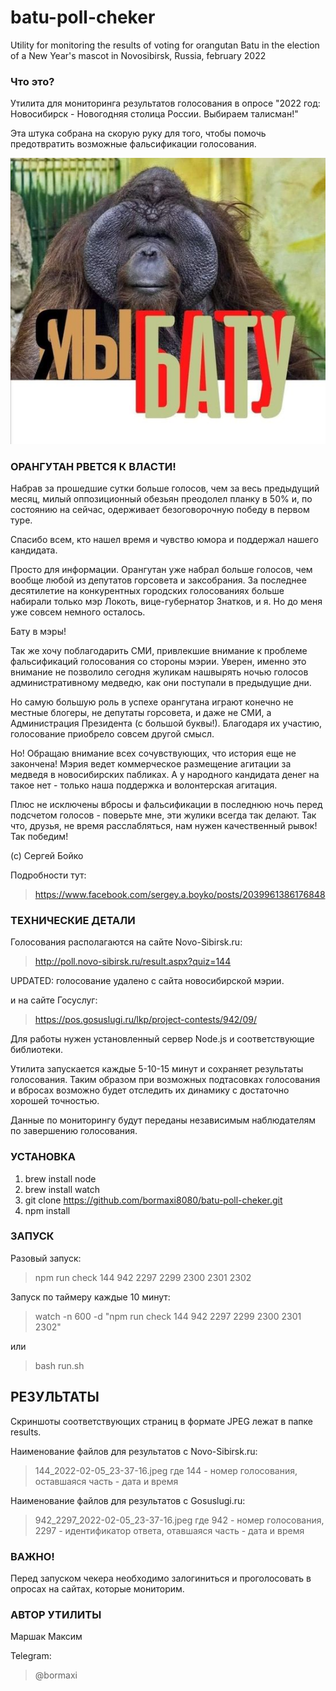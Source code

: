 # batu-poll-cheker
Utility for monitoring the results of voting for orangutan Batu in the election of a New Year's mascot in Novosibirsk, Russia, february 2022

### Что это?

Утилита для мониторинга результатов голосования в опросе "2022 год: Новосибирск - Новогодняя столица России. Выбираем талисман!"

Эта штука собрана на скорую руку для того, чтобы помочь предотвратить возможные фальсификации голосования.

![alt text](./batu.jpeg "Я/МЫ Бату!")

### ОРАНГУТАН РВЕТСЯ К ВЛАСТИ!

Набрав за прошедшие сутки больше голосов, чем за весь предыдущий месяц, милый оппозиционный обезьян преодолел планку в 50% и, по состоянию на сейчас, одерживает безоговорочную победу в первом туре.

Спасибо всем, кто нашел время и чувство юмора и поддержал нашего кандидата.

Просто для информации. Орангутан уже набрал больше голосов, чем вообще любой из депутатов горсовета и заксобрания. За последнее десятилетие на конкурентных городских голосованиях больше набирали только мэр Локоть, вице-губернатор Знатков, и я. Но до меня уже совсем немного осталось.

Бату в мэры!

Так же хочу поблагодарить СМИ, привлекшие внимание к проблеме фальсификаций голосования со стороны мэрии. Уверен, именно это внимание не позволило сегодня жуликам нашвырять ночью голосов административному медведю, как они поступали в предыдущие дни.

Но самую большую роль в успехе орангутана играют конечно не местные блогеры, не депутаты горсовета, и даже не СМИ, а  Администрация Президента (с большой буквы!). Благодаря их участию, голосование приобрело совсем другой смысл.

Но! Обращаю внимание всех сочувствующих, что история еще не закончена! Мэрия ведет коммерческое размещение агитации за медведя в новосибирских пабликах. А у народного кандидата денег на такое нет - только наша поддержка и волонтерская агитация.

Плюс не исключены вбросы и фальсификации в последнюю ночь перед подсчетом голосов - поверьте мне, эти жулики всегда так делают. Так что, друзья, не время расслабляться, нам нужен качественный рывок! Так победим!

(c) Сергей Бойко

Подробности тут:
> https://www.facebook.com/sergey.a.boyko/posts/2039961386176848

### ТЕХНИЧЕСКИЕ ДЕТАЛИ

Голосования располагаются на сайте Novo-Sibirsk.ru:

> http://poll.novo-sibirsk.ru/result.aspx?quiz=144

UPDATED: голосование удалено с сайта новосибирской мэрии.

и на сайте Госуслуг:

> https://pos.gosuslugi.ru/lkp/project-contests/942/09/

Для работы нужен установленный сервер Node.js и соответствующие библиотеки.

Утилита запускается каждые 5-10-15 минут и сохраняет результаты голосования.
Таким образом при возможных подтасовках голосования и вбросах возможно будет отследить их динамику с достаточно хорошей точностью.

Данные по мониторингу будут переданы независимым наблюдателям по завершению голосования.

### УСТАНОВКА

1. brew install node
2. brew install watch
3. git clone https://github.com/bormaxi8080/batu-poll-cheker.git
4. npm install

### ЗАПУСК

Разовый запуск:
> npm run check 144 942 2297 2299 2300 2301 2302

Запуск по таймеру каждые 10 минут:
> watch -n 600 -d "npm run check 144 942 2297 2299 2300 2301 2302"

или

> bash run.sh

## РЕЗУЛЬТАТЫ

Скриншоты соответствующих страниц в формате JPEG лежат в папке results.

Наименование файлов для результатов с Novo-Sibirsk.ru:
> 144_2022-02-05_23-37-16.jpeg
где 144 - номер голосования, оставшаяся часть - дата и время

Наименование файлов для результатов с Gosuslugi.ru:
> 942_2297_2022-02-05_23-37-16.jpeg
где 942 - номер голосования, 2297 - идентификатор ответа, отавшаяся часть - дата и время

### ВАЖНО!

Перед запуском чекера необходимо залогиниться и проголосовать в опросах на сайтах, которые мониторим.

### АВТОР УТИЛИТЫ

Маршак Максим

Telegram:
> @bormaxi